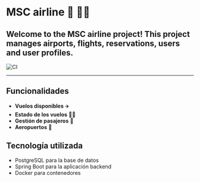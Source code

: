 
# **MSC airline** 🏢  🛫🛬


Welcome to the MSC airline project!  This project manages airports, flights, reservations, users and user profiles.
---

![CI](https://github.com/monicasimoF5/mscAirline/actions/workflows/ci.yml/badge.svg)

---
## Funcionalidades

- **Vuelos disponibles** ✈️
- **Estado de los vuelos** 🛫🛬
- **Gestión de pasajeros** 🛄
- **Aeropuertos** 🏢

## Tecnología utilizada

- PostgreSQL para la base de datos
- Spring Boot para la aplicación backend
- Docker para contenedores
